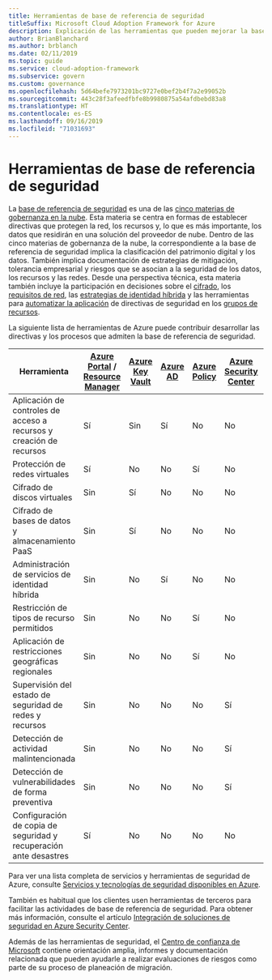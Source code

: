 ```yaml
---
title: Herramientas de base de referencia de seguridad
titleSuffix: Microsoft Cloud Adoption Framework for Azure
description: Explicación de las herramientas que pueden mejorar la base de referencia de seguridad en Azure.
author: BrianBlanchard
ms.author: brblanch
ms.date: 02/11/2019
ms.topic: guide
ms.service: cloud-adoption-framework
ms.subservice: govern
ms.custom: governance
ms.openlocfilehash: 5d64befe7973201bc9727e0bef2b4f7a2e99052b
ms.sourcegitcommit: 443c28f3afeedfbfe8b9980875a54afdbebd83a8
ms.translationtype: HT
ms.contentlocale: es-ES
ms.lasthandoff: 09/16/2019
ms.locfileid: "71031693"
---
```

# <a name="security-baseline-tools-in-azure"></a>Herramientas de base de referencia de seguridad

La [base de referencia de seguridad](./index.md) es una de las [cinco materias de gobernanza en la nube](../governance-disciplines.md). Esta materia se centra en formas de establecer directivas que protegen la red, los recursos y, lo que es más importante, los datos que residirán en una solución del proveedor de nube. Dentro de las cinco materias de gobernanza de la nube, la correspondiente a la base de referencia de seguridad implica la clasificación del patrimonio digital y los datos. También implica documentación de estrategias de mitigación, tolerancia empresarial y riesgos que se asocian a la seguridad de los datos, los recursos y las redes. Desde una perspectiva técnica, esta materia también incluye la participación en decisiones sobre el [cifrado](../../decision-guides/encryption/index.md), los [requisitos de red](../../decision-guides/software-defined-network/index.md), las [estrategias de identidad híbrida](../../decision-guides/identity/index.md) y las herramientas para [automatizar la aplicación](../../decision-guides/policy-enforcement/index.md) de directivas de seguridad en los [grupos de recursos](../../decision-guides/resource-consistency/index.md).

La siguiente lista de herramientas de Azure puede contribuir desarrollar las directivas y los procesos que admiten la base de referencia de seguridad.

| Herramienta | [Azure Portal](https://azure.microsoft.com/features/azure-portal) / [Resource Manager](https://docs.microsoft.com/azure/azure-resource-manager/resource-group-overview)  | [Azure Key Vault](https://docs.microsoft.com/azure/key-vault)  | [Azure AD](https://docs.microsoft.com/azure/active-directory/fundamentals/active-directory-whatis) | [Azure Policy](https://docs.microsoft.com/azure/governance/policy/overview) | [Azure Security Center](https://docs.microsoft.com/azure/security-center/security-center-intro) | [Azure Monitor](https://docs.microsoft.com/azure/azure-monitor/overview) |
|------------------------------------------------------------|---------------------------------|-----------------|----------|--------------|-----------------------|---------------|
| Aplicación de controles de acceso a recursos y creación de recursos   | Sí                             | Sin              | Sí      | No           | No                    | Sin            |
| Protección de redes virtuales                                    | Sí                             | No              | No       | Sí          | No                    | Sin            |
| Cifrado de discos virtuales                                     | Sin                              | Sí             | No       | No           | No                    | Sin            |
| Cifrado de bases de datos y almacenamiento PaaS                         | Sin                              | Sí             | No       | No           | No                    | Sin            |
| Administración de servicios de identidad híbrida                            | Sin                              | No              | Sí      | No           | No                    | Sin            |
| Restricción de tipos de recurso permitidos                         | Sin                              | No              | No       | Sí          | No                    | Sin            |
| Aplicación de restricciones geográficas regionales                          | Sin                              | No              | No       | Sí          | No                    | Sin            |
| Supervisión del estado de seguridad de redes y recursos          | Sin                              | No              | No       | No           | Sí                   | Sí           |
| Detección de actividad malintencionada                                  | Sin                              | No              | No       | No           | Sí                   | Sí           |
| Detección de vulnerabilidades de forma preventiva                        | Sin                              | No              | No       | No           | Sí                   | Sin            |
| Configuración de copia de seguridad y recuperación ante desastres                     | Sí                             | No              | No       | No           | No                    | Sin            |

Para ver una lista completa de servicios y herramientas de seguridad de Azure, consulte [Servicios y tecnologías de seguridad disponibles en Azure](https://docs.microsoft.com/azure/security/azure-security-services-technologies).

También es habitual que los clientes usen herramientas de terceros para facilitar las actividades de base de referencia de seguridad. Para obtener más información, consulte el artículo [Integración de soluciones de seguridad en Azure Security Center](https://docs.microsoft.com/azure/security-center/security-center-partner-integration).

Además de las herramientas de seguridad, el [Centro de confianza de Microsoft](https://www.microsoft.com/trustcenter/guidance/risk-assessment) contiene orientación amplia, informes y documentación relacionada que pueden ayudarle a realizar evaluaciones de riesgos como parte de su proceso de planeación de migración.
